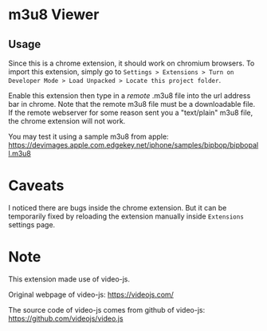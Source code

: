 # m3u8 Viewer
## Usage
Since this is a chrome extension, it should work on chromium browsers. To import this extension, simply go to `Settings > Extensions > Turn on Developer Mode > Load Unpacked > Locate this project folder`.

Enable this extension then type in a *remote* .m3u8 file into the url address bar in chrome. Note that the remote m3u8 file must be a downloadable file. If the remote webserver for some reason sent you a "text/plain" m3u8 file, the chrome extension will not work. 

You may test it using a sample m3u8 from apple: https://devimages.apple.com.edgekey.net/iphone/samples/bipbop/bipbopall.m3u8

# Caveats
I noticed there are bugs inside the chrome extension. But it can be temporarily fixed by reloading the extension manually inside `Extensions` settings page. 

# Note
This extension made use of video-js.

Original webpage of video-js:
https://videojs.com/

The source code of video-js comes from github of video-js:
https://github.com/videojs/video.js